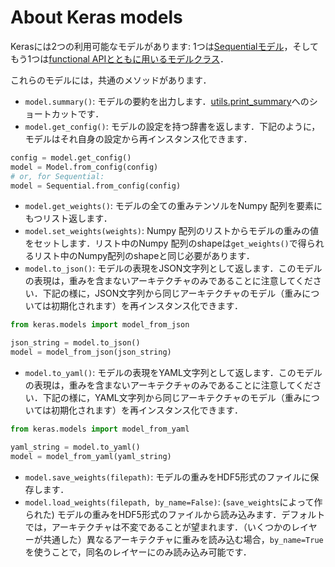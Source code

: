 # About Keras models

Kerasには2つの利用可能なモデルがあります: 1つは[Sequentialモデル](/models/sequential)，そしてもう1つは[functional APIとともに用いるモデルクラス](/models/model)．

これらのモデルには，共通のメソッドがあります．

- `model.summary()`: モデルの要約を出力します．[utils.print_summary](/utils/#print_summary)へのショートカットです．
- `model.get_config()`: モデルの設定を持つ辞書を返します．下記のように，モデルはそれ自身の設定から再インスタンス化できます．

```python
config = model.get_config()
model = Model.from_config(config)
# or, for Sequential:
model = Sequential.from_config(config)
```

- `model.get_weights()`: モデルの全ての重みテンソルをNumpy 配列を要素にもつリスト返します．
- `model.set_weights(weights)`: Numpy 配列のリストからモデルの重みの値をセットします．リスト中のNumpy 配列のshapeは`get_weights()`で得られるリスト中のNumpy配列のshapeと同じ必要があります．
- `model.to_json()`: モデルの表現をJSON文字列として返します．このモデルの表現は，重みを含まないアーキテクチャのみであることに注意してください．下記の様に，JSON文字列から同じアーキテクチャのモデル（重みについては初期化されます）を再インスタンス化できます．

```python
from keras.models import model_from_json

json_string = model.to_json()
model = model_from_json(json_string)
```

- `model.to_yaml()`: モデルの表現をYAML文字列として返します．このモデルの表現は，重みを含まないアーキテクチャのみであることに注意してください．下記の様に，YAML文字列から同じアーキテクチャのモデル（重みについては初期化されます）を再インスタンス化できます．

```python
from keras.models import model_from_yaml

yaml_string = model.to_yaml()
model = model_from_yaml(yaml_string)
```

- `model.save_weights(filepath)`: モデルの重みをHDF5形式のファイルに保存します．
- `model.load_weights(filepath, by_name=False)`: (`save_weights`によって作られた) モデルの重みをHDF5形式のファイルから読み込みます．デフォルトでは，アーキテクチャは不変であることが望まれます．（いくつかのレイヤーが共通した）異なるアーキテクチャに重みを読み込む場合，`by_name=True`を使うことで，同名のレイヤーにのみ読み込み可能です．
